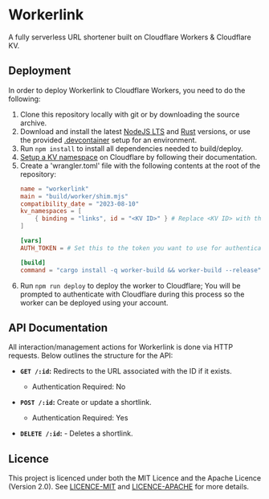 # Workerlink

A fully serverless URL shortener built on Cloudflare Workers & Cloudflare KV.

## Deployment

In order to deploy Workerlink to Cloudflare Workers, you need to do the following:

1. Clone this repository locally with git or by downloading the source archive.
2. Download and install the latest [NodeJS LTS](https://nodejs.org) and [Rust](https://rustup.rs/) versions, or use the provided [.devcontainer](.devcontainer) setup for an environment.
3. Run `npm install` to install all dependencies needed to build/deploy.
4. [Setup a KV namespace](https://developers.cloudflare.com/kv/get-started/) on Cloudflare by following their documentation.
5. Create a 'wrangler.toml' file with the following contents at the root of the repository:
    ```toml
    name = "workerlink"
    main = "build/worker/shim.mjs"
    compatibility_date = "2023-08-10"
    kv_namespaces = [
        { binding = "links", id = "<KV ID>" } # Replace <KV ID> with the ID of the KV namespace you setup earlier.
    ]

    [vars]
    AUTH_TOKEN = # Set this to the token you want to use for authentication.

    [build]
    command = "cargo install -q worker-build && worker-build --release"
    ```
6. Run `npm run deploy` to deploy the worker to Cloudflare; You will be prompted to authenticate with Cloudflare during this process so the worker can be deployed using your account.

## API Documentation

All interaction/management actions for Workerlink is done via HTTP requests. Below outlines the structure for the API:

- **`GET /:id`:** Redirects to the URL associated with the ID if it exists.
    - Authentication Required: No

- **`POST /:id`:** Create or update a shortlink.
    - Authentication Required: Yes

- **`DELETE /:id`:** - Deletes a shortlink.

## Licence

This project is licenced under both the MIT Licence and the Apache Licence (Version 2.0). See [LICENCE-MIT](LICENCE-MIT) and [LICENCE-APACHE](LICENCE-APACHE) for more details.
